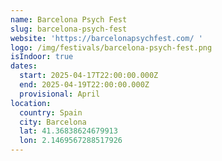 ```yaml
---
name: Barcelona Psych Fest
slug: barcelona-psych-fest
website: 'https://barcelonapsychfest.com/ '
logo: /img/festivals/barcelona-psych-fest.png
isIndoor: true
dates:
  start: 2025-04-17T22:00:00.000Z
  end: 2025-04-19T22:00:00.000Z
  provisional: April
location:
  country: Spain
  city: Barcelona
  lat: 41.36838624679913
  lon: 2.1469567288517926
---
```


